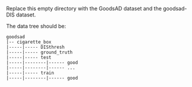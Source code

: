 Replace this empty directory with the GoodsAD dataset and the goodsad-DIS dataset.

The data tree should be:

```
goodsad
|-- cigarette_box
|-----|----- DISthresh
|-----|----- ground_truth
|-----|----- test
|-----|--------|------ good
|-----|--------|------ ...
|-----|----- train
|-----|--------|------ good
```
